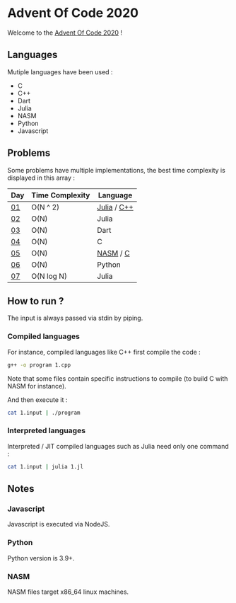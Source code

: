 # Advent Of Code 2020
Welcome to the [Advent Of Code 2020](https://adventofcode.com/) !

## Languages
Mutiple languages have been used :

- C
- C++
- Dart
- Julia
- NASM
- Python
- Javascript

## Problems
Some problems have multiple implementations, the best time complexity is displayed in this array :

| Day | Time Complexity      | Language |
| --- | -------------------- | -------- |
| [01](src/1.jl)     | O(N ^ 2)   | [Julia](src/1.jl) / [C++](src/1.cpp) |
| [02](src/2.jl)     | O(N)       | Julia |
| [03](src/3.dart)   | O(N)       | Dart |
| [04](src/4.c)      | O(N)       | C |
| [05](src/5.c)      | O(N)       | [NASM](src/5.asm) / [C](src/5.c) |
| [06](src/6.py)     | O(N)       | Python |
| [07](src/7.jl)     | O(N log N) | Julia |

## How to run ?
The input is always passed via stdin by piping.

### Compiled languages
For instance, compiled languages like C++ first compile the code :

```sh
g++ -o program 1.cpp
```
Note that some files contain specific instructions to compile (to build C with NASM for instance).

And then execute it :

```sh
cat 1.input | ./program
```

### Interpreted languages
Interpreted / JIT compiled languages such as Julia need only one command :

```sh
cat 1.input | julia 1.jl
```

## Notes
### Javascript
Javascript is executed via NodeJS.

### Python
Python version is 3.9+.

### NASM
NASM files target x86\_64 linux machines.

